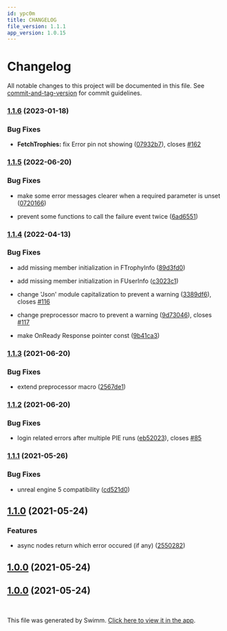 ```yaml
---
id: ypc0m
title: CHANGELOG
file_version: 1.1.1
app_version: 1.0.15
---
```


# Changelog

All notable changes to this project will be documented in this file. See [commit-and-tag-version](https://github.com/absolute-version/commit-and-tag-version) for commit guidelines.

### [1.1.6](https://github.com/freezernick/ue-gjapi-core/compare/v1.1.5...v1.1.6) (2023-01-18)

### Bug Fixes

*   **FetchTrophies:** fix Error pin not showing ([07932b7](https://github.com/freezernick/ue-gjapi-core/commits/07932b7ce6c5d8d3500390b20e2bce0e53a05a3b)), closes [#162](https://github.com/freezernick/ue-gjapi-core/issues/162)
    

### [1.1.5](https://github.com/freezernick/ue-gjapi-core/compare/v1.1.4...v1.1.5) (2022-06-20)

### Bug Fixes

*   make some error messages clearer when a required parameter is unset ([0720166](https://github.com/freezernick/ue-gjapi-core/commits/0720166cfb87fe9079aab2d9a823bcd261ce2be4))
    
*   prevent some functions to call the failure event twice ([6ad6551](https://github.com/freezernick/ue-gjapi-core/commits/6ad65516da45dcffb92ec56925868c3bb826e91b))
    

### [1.1.4](https://github.com/freezernick/ue-gjapi-core/compare/v1.1.3...v1.1.4) (2022-04-13)

### Bug Fixes

*   add missing member initialization in FTrophyInfo ([89d3fd0](https://github.com/freezernick/ue-gjapi-core/commits/89d3fd062d5a5f39072a5ba55409afd9d6778b8d))
    
*   add missing member initialization in FUserInfo ([c3023c1](https://github.com/freezernick/ue-gjapi-core/commits/c3023c154c54653a8860cfd3e646c9aab58b829d))
    
*   change 'Json' module capitalization to prevent a warning ([3389df6](https://github.com/freezernick/ue-gjapi-core/commits/3389df6cc0e64f8ebc887180b3d5a2e8b1dd2994)), closes [#116](https://github.com/freezernick/ue-gjapi-core/issues/116)
    
*   change preprocessor macro to prevent a warning ([9d73046](https://github.com/freezernick/ue-gjapi-core/commits/9d7304683cb5c8bd45cef8c9868ada8c9187b167)), closes [#117](https://github.com/freezernick/ue-gjapi-core/issues/117)
    
*   make OnReady Response pointer const ([9b41ca3](https://github.com/freezernick/ue-gjapi-core/commits/9b41ca3664f0884844061a599a77383fb8beb1ed))
    

### [1.1.3](https://github.com/freezernick/ue-gjapi-core/compare/v1.1.2...v1.1.3) (2021-06-20)

### Bug Fixes

*   extend preprocessor macro ([2567de1](https://github.com/freezernick/ue-gjapi-core/commits/2567de1cdb291ebf22bfb5a65846d29653e380f3))
    

### [1.1.2](https://github.com/freezernick/ue-gjapi-core/compare/v1.1.1...v1.1.2) (2021-06-20)

### Bug Fixes

*   login related errors after multiple PIE runs ([eb52023](https://github.com/freezernick/ue-gjapi-core/commits/eb52023486224f1768973e72ddfa6e7b0969ef7b)), closes [#85](https://github.com/freezernick/ue-gjapi-core/issues/85)
    

### [1.1.1](https://github.com/freezernick/ue-gjapi-core/compare/v1.1.0...v1.1.1) (2021-05-26)

### Bug Fixes

*   unreal engine 5 compatibility ([cd521d0](https://github.com/freezernick/ue-gjapi-core/commits/cd521d06122948425998d64a428f2ca0a230f5f5))
    

## [1.1.0](https://github.com/freezernick/ue-gjapi-core/compare/v1.0.0-RC1...v1.1.0) (2021-05-24)

### Features

*   async nodes return which error occured (if any) ([2550282](https://github.com/freezernick/ue-gjapi-core/commits/2550282c16f295eba55b98425a1c92ca39a2517e))
    

## [1.0.0](https://github.com/freezernick/ue-gjapi-core/compare/v1.0.0-RC1...v1.0.0) (2021-05-24)

## [1.0.0](https://github.com/freezernick/ue-gjapi-core/compare/v1.0.0-RC1...v1.0.0) (2021-05-24)

<br/>

This file was generated by Swimm. [Click here to view it in the app](https://app.swimm.io/repos/Z2l0aHViJTNBJTNBdWUtZ2phcGktY29yZSUzQSUzQWZyZWV6ZXJuaWNr/docs/ypc0m).
